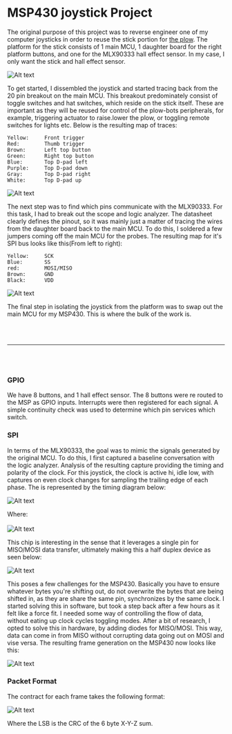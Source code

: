 # MSP430 joystick Project

The original purpose of this project was to reverse engineer one of my computer joysticks in order to reuse the stick 
portion for [the plow](https://github.com/RobbyChapman/plow-bot). The platform for the stick consists of 1 main MCU, 
1 daughter board for the right platform buttons, and one for the MLX90333 hall effect sensor. In my case, I only want 
the stick and hall effect sensor.

![Alt text](./assets/joy1.JPG?raw=true "Packet Format")

To get started, I dissembled the joystick and started tracing back from the 20 pin breakout on the main MCU. This 
breakout predominately consist of toggle switches and hat switches, which reside on the stick itself. These are important
as they will be reused for control of the plow-bots peripherals, for example, triggering actuator to raise.lower the 
plow, or toggling remote switches for lights etc. Below is the resulting map of traces:

    Yellow:     Front trigger
    Red:        Thumb trigger
    Brown:      Left top button
    Green:      Right top button
    Blue:       Top D-pad left
    Purple:     Top D-pad down
    Gray:       Top D-pad right
    White:      Top D-pad up

![Alt text](./assets/joy2.JPG?raw=true "Packet Format")

The next step was to find which pins communicate with the MLX90333. For this task, I had to break out the scope and 
logic analyzer. The datasheet clearly defines the pinout, so it was mainly just a matter of tracing the wires from the
daughter board back to the main MCU. To do this, I soldered a few jumpers coming off the main MCU for the probes. The
resulting map for it's SPI bus looks like this(From left to right):

    Yellow:     SCK
    Blue:       SS
    red:        MOSI/MISO
    Brown:      GND
    Black:      VDD

![Alt text](./assets/joy3.JPG?raw=true "Packet Format")

The final step in isolating the joystick from the platform was to swap out the main MCU for my MSP430. This is where the
bulk of the work is. 

</br></br>
***
</br></br>

### **GPIO**
We have 8 buttons, and 1 hall effect sensor. The 8 buttons were re routed to the MSP as GPIO inputs. Interrupts were 
then registered for each signal. A simple continuity check was used to determine which pin services which switch.

### **SPI**
In terms of the MLX90333, the goal was to mimic the signals generated by the original MCU. To do this, I first captured 
a baseline conversation with the logic analyzer. Analysis of the resulting capture providing the timing and polarity of 
the clock. For this joystick, the clock is active hi, idle low, with captures on even clock changes for sampling the 
trailing edge of each phase. The is represented by the timing diagram below:

![Alt text](./assets/mlx90333_timing2.JPG?raw=true "Packet Format")

Where:
</br></br>
![Alt text](./assets/mlx90333_timing.JPG?raw=true "Packet Format")

This chip is interesting in the sense that it leverages a single pin for MISO/MOSI data transfer, ultimately 
making this a half duplex device as seen below: 

![Alt text](./assets/mlx90333_frame.JPG?raw=true "Packet Format")

This poses a few challenges for the MSP430. Basically you have to ensure whatever bytes you're shifting out, do not 
overwrite the bytes that are being shifted in, as they are share the same pin, synchronizes by the same clock. I started
solving this in software, but took a step back after a few hours as it felt like a force fit. I needed some way of 
controlling the flow of data, without eating up clock cycles toggling modes. After a bit of research, I opted to solve 
this in hardware, by adding diodes for MISO/MOSI. This way, data can come in from MISO without corrupting data going out
on MOSI and vise versa. The resulting frame generation on the MSP430 now looks like this:

![Alt text](./assets/msp430_capture.JPG?raw=true "Packet Format")


### **Packet Format**
The contract for each frame takes the following format:

![Alt text](./assets/mlx90333_packet.JPG?raw=true "Packet Format")

Where the LSB is the CRC of the 6 byte X-Y-Z sum.